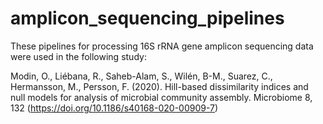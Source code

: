 # amplicon_sequencing_pipelines

These pipelines for processing 16S rRNA gene amplicon sequencing data were used in the following study:

Modin, O., Liébana, R., Saheb-Alam, S., Wilén, B-M., Suarez, C., Hermansson, M., Persson, F. (2020). Hill-based dissimilarity indices and null models for analysis of microbial community assembly.
Microbiome 8, 132 (https://doi.org/10.1186/s40168-020-00909-7)
